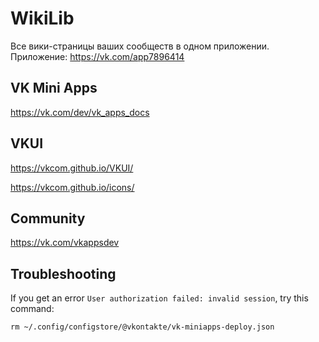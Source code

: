 # WikiLib

Все вики-страницы ваших сообществ в одном приложении.
Приложение: https://vk.com/app7896414

## VK Mini Apps

https://vk.com/dev/vk_apps_docs

## VKUI

https://vkcom.github.io/VKUI/

https://vkcom.github.io/icons/

## Community

https://vk.com/vkappsdev

## Troubleshooting

If you get an error `User authorization failed: invalid session`, try this command:

```
rm ~/.config/configstore/@vkontakte/vk-miniapps-deploy.json
```
